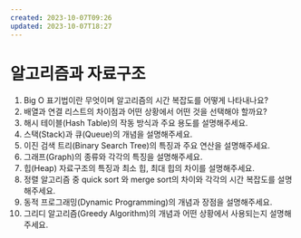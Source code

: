 ```yaml
---
created: 2023-10-07T09:26
updated: 2023-10-07T18:27
---
```

# 알고리즘과 자료구조

1. Big O 표기법이란 무엇이며 알고리즘의 시간 복잡도를 어떻게 나타내나요?
2. 배열과 연결 리스트의 차이점과 어떤 상황에서 어떤 것을 선택해야 할까요?
3. 해시 테이블(Hash Table)의 작동 방식과 주요 용도를 설명해주세요.
4. 스택(Stack)과 큐(Queue)의 개념을 설명해주세요.
5. 이진 검색 트리(Binary Search Tree)의 특징과 주요 연산을 설명해주세요.
6. 그래프(Graph)의 종류와 각각의 특징을 설명해주세요.
7. 힙(Heap) 자료구조의 특징과 최소 힙, 최대 힙의 차이를 설명해주세요.
8. 정렬 알고리즘 중 quick sort 와 merge sort의 차이와 각각의 시간 복잡도를 설명해주세요.
9. 동적 프로그래밍(Dynamic Programming)의 개념과 장점을 설명해주세요.
10. 그리디 알고리즘(Greedy Algorithm)의 개념과 어떤 상황에서 사용되는지 설명해주세요.